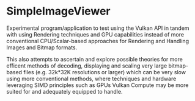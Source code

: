# SimpleImageViewer

Experimental program/application to test using the Vulkan API in tandem with using Rendering techniques and GPU capabilities instead of more conventional CPU/Scalar-based approaches for Rendering and Handling Images and Bitmap formats.

This also attempts to ascertain and explore possible theories for more efficent methods of decoding, displaying and scaling very large bitmap-based files (e.g. 32k*32K resolutions or larger) which can be very slow using more conventional methods, where techniques and hardware leveraging SIMD principles such as GPUs Vulkan Compute may be more suited for and adequately equipped to handle.
